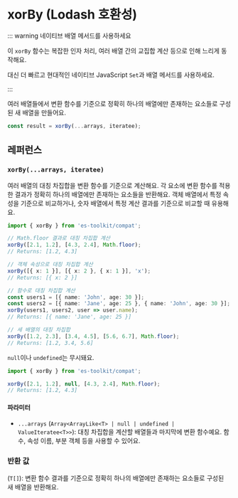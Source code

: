 # xorBy (Lodash 호환성)

::: warning 네이티브 배열 메서드를 사용하세요

이 `xorBy` 함수는 복잡한 인자 처리, 여러 배열 간의 교집합 계산 등으로 인해 느리게 동작해요.

대신 더 빠르고 현대적인 네이티브 JavaScript `Set`과 배열 메서드를 사용하세요.

:::

여러 배열들에서 변환 함수를 기준으로 정확히 하나의 배열에만 존재하는 요소들로 구성된 새 배열을 만들어요.

```typescript
const result = xorBy(...arrays, iteratee);
```

## 레퍼런스

### `xorBy(...arrays, iteratee)`

여러 배열의 대칭 차집합을 변환 함수를 기준으로 계산해요. 각 요소에 변환 함수를 적용한 결과가 정확히 하나의 배열에만 존재하는 요소들을 반환해요. 객체 배열에서 특정 속성을 기준으로 비교하거나, 숫자 배열에서 특정 계산 결과를 기준으로 비교할 때 유용해요.

```typescript
import { xorBy } from 'es-toolkit/compat';

// Math.floor 결과로 대칭 차집합 계산
xorBy([2.1, 1.2], [4.3, 2.4], Math.floor);
// Returns: [1.2, 4.3]

// 객체 속성으로 대칭 차집합 계산
xorBy([{ x: 1 }], [{ x: 2 }, { x: 1 }], 'x');
// Returns: [{ x: 2 }]

// 함수로 대칭 차집합 계산
const users1 = [{ name: 'John', age: 30 }];
const users2 = [{ name: 'Jane', age: 25 }, { name: 'John', age: 30 }];
xorBy(users1, users2, user => user.name);
// Returns: [{ name: 'Jane', age: 25 }]

// 세 배열의 대칭 차집합
xorBy([1.2, 2.3], [3.4, 4.5], [5.6, 6.7], Math.floor);
// Returns: [1.2, 3.4, 5.6]
```

`null`이나 `undefined`는 무시돼요.

```typescript
import { xorBy } from 'es-toolkit/compat';

xorBy([2.1, 1.2], null, [4.3, 2.4], Math.floor);
// Returns: [1.2, 4.3]
```

#### 파라미터

- `...arrays` (`Array<ArrayLike<T> | null | undefined | ValueIteratee<T>>`): 대칭 차집합을 계산할 배열들과 마지막에 변환 함수예요. 함수, 속성 이름, 부분 객체 등을 사용할 수 있어요.

### 반환 값

(`T[]`): 변환 함수 결과를 기준으로 정확히 하나의 배열에만 존재하는 요소들로 구성된 새 배열을 반환해요.
